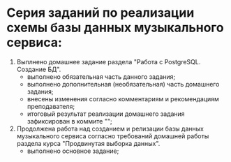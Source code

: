 # Серия заданий по реализации схемы базы данных музыкального сервиса:

1. Выплнено домашнее задание раздела "Работа с PostgreSQL. Создание БД".
   - выполнено обязательная часть данного задания;
   - выполнено дополнительная (необязательная) часть домашнего задания;
   - внесены изменения согласно комментариям и рекомендациям преподавателя;
   - итоговый результат реализации домашнего задания зафиксирован в коммите "";
2. Продолжена работа над созданием и релизации базы данных музыкального сервиса согласно требований домашней работы раздела курса "Продвинутая выборка данных".
   - выполнено основное задание;